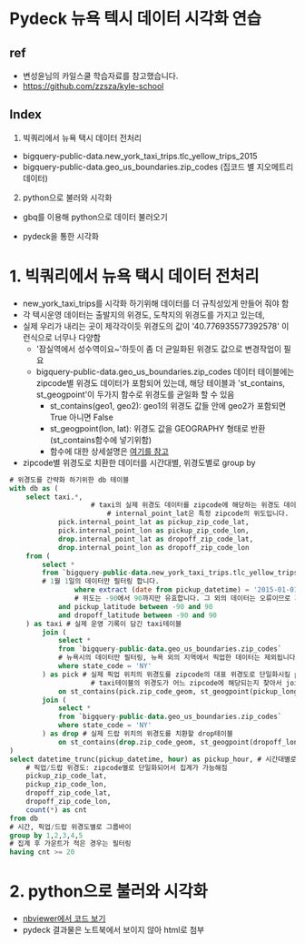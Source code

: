 #  Pydeck 뉴욕 텍시 데이터 시각화 연습

## ref

- 변성윤님의 카일스쿨 학습자료를 참고했습니다. 
- https://github.com/zzsza/kyle-school



## Index

1. 빅쿼리에서 뉴욕 택시 데이터 전처리

- bigquery-public-data.new_york_taxi_trips.tlc_yellow_trips_2015
- bigquery-public-data.geo_us_boundaries.zip_codes (집코드 별 지오메트리 데이터)

2. python으로 불러와 시각화

- gbq를 이용해 python으로 데이터 불러오기

- pydeck을 통한 시각화

# 1. 빅쿼리에서 뉴욕 택시 데이터 전처리

- new_york_taxi_trips를 시각화 하기위해 데이터를 더 규칙성있게 만들어 줘야 함
- 각 텍시운영 데이터는 출발지의 위경도, 도착지의 위경도를 가지고 있는데,
- 실제 우리가 내리는 곳이 제각각이듯 위경도의 값이 '40.776935577392578' 이런식으로 너무나 다양함
  - '잠실역에서 성수역이요~'하듯이 좀 더 균일화된 위경도 값으로 변경작업이 필요
  - bigquery-public-data.geo_us_boundaries.zip_codes 데이터 테이블에는 zipcode별 위경도 데이터가 포함되어 있는데, 해당 테이블과 'st_contains, st_geogpoint'이 두가지 함수로 위경도를 균일화 할 수 있음
    - st_contains(geo1, geo2): geo1의 위경도 값들 안에 geo2가 포함되면 True 아니면 False
    - st_geogpoint(lon, lat): 위경도 값을  GEOGRAPHY 형태로 반환(st_contains함수에 넣기위함)
    - 함수에 대한 상세설명은 [여기를 참고](https://cloud.google.com/bigquery/docs/reference/standard-sql/geography_functions?hl=ko#st_contains)
- zipcode별 위경도로 치환한 데이터를 시간대별, 위경도별로 group by

```sql
# 위경도를 간략화 하기위한 db 테이블
with db as (
    select taxi.*,
  					# taxi의 실제 위경도 데이터를 zipcode에 해당하는 위경도 데이터로 바꿔서 사용합니다.
 						# internal_point_lat은 특정 zipcode의 위도입니다.
            pick.internal_point_lat as pickup_zip_code_lat,
            pick.internal_point_lon as pickup_zip_code_lon,
            drop.internal_point_lat as dropoff_zip_code_lat,
            drop.internal_point_lon as dropoff_zip_code_lon
    from (
        select *
        from `bigquery-public-data.new_york_taxi_trips.tlc_yellow_trips_2015`
      	# 1월 1일의 데이터만 필터링 합니다.
				where extract (date from pickup_datetime) = '2015-01-01'
      			# 위도는 -90에서 90까지만 유효합니다. 그 외의 데이터는 오류이므로 제외합니다.
            and pickup_latitude between -90 and 90
            and dropoff_latitude between -90 and 90
    ) as taxi # 실제 운영 기록이 담긴 taxi테이블
        join (
            select * 
            from `bigquery-public-data.geo_us_boundaries.zip_codes`
          	# 뉴욕시의 데이터만 필터링, 뉴욕 외의 지역에서 픽업한 데이터는 제외됩니다.
            where state_code = 'NY'
        ) as pick # 실제 픽업 위치의 위경도를 zipcode의 대표 위경도로 단일화시킬 pick테이블(join후 테이블 치환)
  					# taxi테이블의 위경도가 어느 zipcode에 해당되는지 찾아서 join시키기 위한 부분
            on st_contains(pick.zip_code_geom, st_geogpoint(pickup_longitude, pickup_latitude))
        join (
            select *
            from `bigquery-public-data.geo_us_boundaries.zip_codes`
            where state_code = 'NY'
        ) as drop # 실제 드랍 위치의 위경도를 치환할 drop테이블
            on st_contains(drop.zip_code_geom, st_geogpoint(dropoff_longitude, dropoff_latitude))
)
select datetime_trunc(pickup_datetime, hour) as pickup_hour, # 시간대별로 집계
    # 픽업/드랍 위경도: zipcode별로 단일화되어서 집계가 가능해짐
    pickup_zip_code_lat,
    pickup_zip_code_lon,
    dropoff_zip_code_lat,
    dropoff_zip_code_lon,
    count(*) as cnt
from db
# 시간, 픽업/드랍 위경도별로 그룹바이
group by 1,2,3,4,5
# 집계 후 가운트가 적은 경우는 필터링
having cnt >= 20

```

# 2. python으로 불러와 시각화

- [nbviewer에서 코드 보기](https://nbviewer.jupyter.org/github/sehyunk/nyc-taxi-visualization/blob/master/nyc-taxi-visualization.ipynb)
- pydeck 결과물은 노트북에서 보이지 않아 html로 첨부
